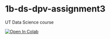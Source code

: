 # 1b-ds-dpv-assignment3
UT Data Science course

[![Open In Colab](https://colab.research.google.com/assets/colab-badge.svg)](https://colab.research.google.com/github/kristenphan/1b-ds-dpv-assignment3/blob/master/1b_ds_dpv_assignment_2.ipynb)



